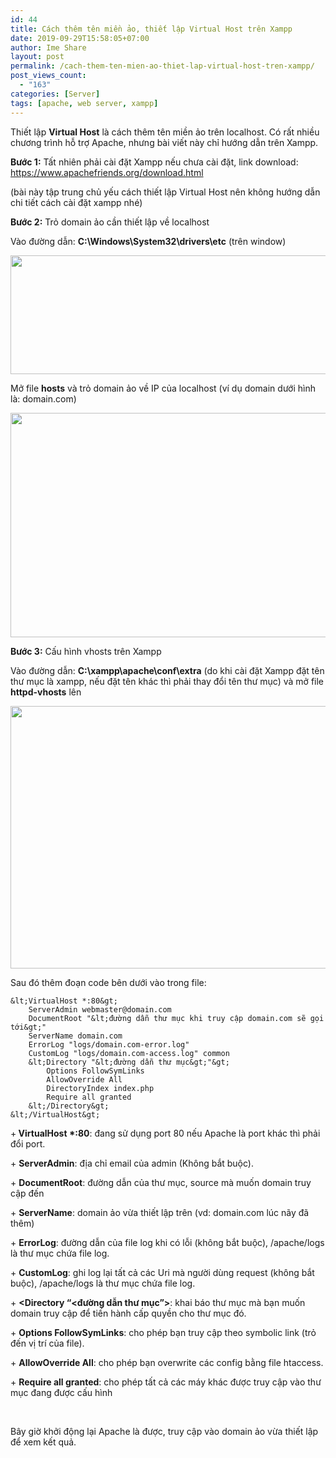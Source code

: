 ```yaml
---
id: 44
title: Cách thêm tên miền ảo, thiết lập Virtual Host trên Xampp
date: 2019-09-29T15:58:05+07:00
author: Ime Share
layout: post
permalink: /cach-them-ten-mien-ao-thiet-lap-virtual-host-tren-xampp/
post_views_count:
  - "163"
categories: [Server]
tags: [apache, web server, xampp]
---
```

<span>Thiết lập <strong>Virtual Host</strong> là cách thêm tên miền ảo trên localhost. Có rất nhiều chương trình hỗ trợ Apache, nhưng bài viết này chỉ hướng dẫn trên Xampp.</span>

<span><strong>Bước 1:</strong> Tất nhiên phải cài đặt Xampp nếu chưa cài đặt, link download: <a href="https://www.apachefriends.org/download.html">https://www.apachefriends.org/download.html</a></span>

(bài này tập trung chủ yếu cách thiết lập Virtual Host nên không hướng dẫn chi tiết cách cài đặt xampp nhé)

<span><strong>Bước 2:</strong> Trỏ domain ảo cần thiết lập về localhost</span>

<span>Vào đường dẫn: <strong>C:\Windows\System32\drivers\etc</strong> (trên window) </span>

<img class="aligncenter wp-image-50 size-full" src="https://anhkevin.github.io/assets/img/uploads/2019/09/hosts_imeshare.png" alt="" width="717" height="190" srcset="https://anhkevin.github.io/assets/img/uploads/2019/09/hosts_imeshare.png 717w, https://anhkevin.github.io/assets/img/uploads/2019/09/hosts_imeshare-300x79.png 300w, https://anhkevin.github.io/assets/img/uploads/2019/09/hosts_imeshare-150x40.png 150w" sizes="(max-width: 717px) 100vw, 717px" /> 

<span>Mở file <strong>hosts</strong> và trỏ domain ảo về IP của localhost (ví dụ domain dưới hình là: domain.com)</span>

<img class="aligncenter wp-image-53 size-full" src="https://anhkevin.github.io/assets/img/uploads/2019/09/domain_hosts_imeshare.png" alt="" width="562" height="359" srcset="https://anhkevin.github.io/assets/img/uploads/2019/09/domain_hosts_imeshare.png 562w, https://anhkevin.github.io/assets/img/uploads/2019/09/domain_hosts_imeshare-300x192.png 300w, https://anhkevin.github.io/assets/img/uploads/2019/09/domain_hosts_imeshare-150x96.png 150w" sizes="(max-width: 562px) 100vw, 562px" /> 

<span><strong>Bước 3:</strong> Cấu hình vhosts trên Xampp</span>

<span>Vào đường dẫn: <strong>C:\xampp\apache\conf\extra</strong> (do khi cài đặt Xampp đặt tên thư mục là xampp, nếu đặt tên khác thì phải thay đổi tên thư mục) và mở file <strong>httpd-vhosts</strong> lên</span>

<img class="aligncenter wp-image-56 size-full" src="https://anhkevin.github.io/assets/img/uploads/2019/09/vhosts_imeshare.png" alt="" width="758" height="420" srcset="https://anhkevin.github.io/assets/img/uploads/2019/09/vhosts_imeshare.png 758w, https://anhkevin.github.io/assets/img/uploads/2019/09/vhosts_imeshare-300x166.png 300w, https://anhkevin.github.io/assets/img/uploads/2019/09/vhosts_imeshare-150x83.png 150w" sizes="(max-width: 758px) 100vw, 758px" /> 

<span>Sau đó thêm đoạn code bên dưới vào trong file:</span>

```
&lt;VirtualHost *:80&gt;
	ServerAdmin webmaster@domain.com
	DocumentRoot "&lt;đường dẫn thư mục khi truy cập domain.com sẽ gọi tới&gt;"
	ServerName domain.com
	ErrorLog "logs/domain.com-error.log"
	CustomLog "logs/domain.com-access.log" common
	&lt;Directory "&lt;đường dẫn thư mục&gt;"&gt;
		Options FollowSymLinks
		AllowOverride All
		DirectoryIndex index.php
		Require all granted
	&lt;/Directory&gt;
&lt;/VirtualHost&gt;
```

<span>+<strong> VirtualHost *:80</strong>: đang sử dụng port 80 nếu Apache là port khác thì phải đổi port.</span>

<span>+ <strong>ServerAdmin</strong>: địa chỉ email của admin (Không bắt buộc).</span>

<span>+ <strong>DocumentRoot</strong>: đường dẫn của thư mục, source mà muốn domain truy cập đến</span>

<span>+ <strong>ServerName</strong>: domain ảo vừa thiết lập trên (vd: domain.com lúc nãy đã thêm)</span>

<span>+ <strong>ErrorLog</strong>: đường dẫn của file log khi có lỗi (không bắt buộc), /apache/logs là thư mục chứa file log.</span>

<span>+ <strong>CustomLog</strong>: ghi log lại tất cả các Uri mà người dùng request (không bắt buộc), /apache/logs là thư mục chứa file log.</span>

<span>+ <strong><Directory &#8220;<đường dẫn thư mục&#8221;></strong>: khai báo thư mục mà bạn muốn domain truy cập để tiến hành cấp quyền cho thư mục đó.</span>

<span>+ <strong>Options FollowSymLinks</strong>: cho phép bạn truy cập theo symbolic link (trỏ đến vị trí của file).</span>

<span>+ <strong>AllowOverride All</strong>: cho phép bạn overwrite các config bằng file htaccess.</span>

<span>+ <strong>Require all granted</strong>: cho phép tất cả các máy khác được truy cập vào thư mục đang được cấu hình</span>

&nbsp;

<span>Bây giờ khởi động lại Apache là được, truy cập vào domain ảo vừa thiết lập để xem kết quả. </span>